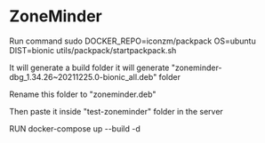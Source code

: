 ZoneMinder
==========


Run command
sudo DOCKER_REPO=iconzm/packpack OS=ubuntu DIST=bionic utils/packpack/startpackpack.sh

It will generate a build folder it will generate "zoneminder-dbg_1.34.26~20211225.0-bionic_all.deb" folder 

Rename this folder to "zoneminder.deb"

Then paste it inside "test-zoneminder" folder in the server

RUN docker-compose up --build -d